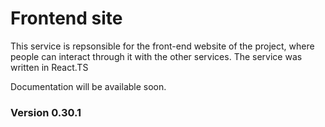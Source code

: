 # Frontend site

This service is repsonsible for the front-end website of the project, where people can interact through it with the other services.
The service was written in React.TS

Documentation will be available soon.

### Version 0.30.1